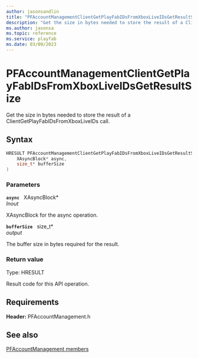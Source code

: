 ```yaml
---
author: jasonsandlin
title: "PFAccountManagementClientGetPlayFabIDsFromXboxLiveIDsGetResultSize"
description: "Get the size in bytes needed to store the result of a ClientGetPlayFabIDsFromXboxLiveIDs call."
ms.author: jasonsa
ms.topic: reference
ms.service: playfab
ms.date: 03/09/2023
---
```


# PFAccountManagementClientGetPlayFabIDsFromXboxLiveIDsGetResultSize  

Get the size in bytes needed to store the result of a ClientGetPlayFabIDsFromXboxLiveIDs call.  

## Syntax  
  
```cpp
HRESULT PFAccountManagementClientGetPlayFabIDsFromXboxLiveIDsGetResultSize(  
    XAsyncBlock* async,  
    size_t* bufferSize  
)  
```  
  
### Parameters  
  
**`async`** &nbsp; XAsyncBlock*  
*_Inout_*  
  
XAsyncBlock for the async operation.  
  
**`bufferSize`** &nbsp; size_t*  
*output*  
  
The buffer size in bytes required for the result.  
  
  
### Return value
Type: HRESULT
  
Result code for this API operation.
  
  
## Requirements  
  
**Header:** PFAccountManagement.h
  
## See also  
[PFAccountManagement members](../pfaccountmanagement_members.md)  

  
  
